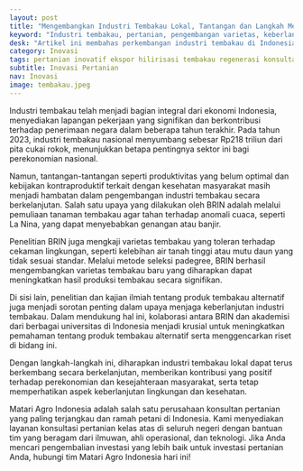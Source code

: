 ```yaml
---
layout: post
title: "Mengembangkan Industri Tembakau Lokal, Tantangan dan Langkah Menuju Keberlanjutan"
keyword: "Industri tembakau, pertanian, pengembangan varietas, keberlanjutan, riset tembakau, matari agro Indonesia"
desk: "Artikel ini membahas perkembangan industri tembakau di Indonesia, upaya pengembangan varietas tembakau baru, serta tantangan dan langkah-langkah menuju keberlanjutan industri tembakau. Melalui pemuliaan tanaman tembakau yang tahan terhadap anomali cuaca dan penyakit, serta penelitian tentang produk tembakau alternatif, upaya BRIN dalam mendukung pertumbuhan sektor tembakau secara berkelanjutan disorot"
category: Inovasi
tags: pertanian inovatif ekspor hilirisasi tembakau regenerasi konsultan ketahanan pangan
subtitle: Inovasi Pertanian
nav: Inovasi
image: tembakau.jpeg
---
```


Industri tembakau telah menjadi bagian integral dari ekonomi Indonesia, menyediakan lapangan pekerjaan yang signifikan dan berkontribusi terhadap penerimaan negara dalam beberapa tahun terakhir. Pada tahun 2023, industri tembakau nasional menyumbang sebesar Rp218 triliun dari pita cukai rokok, menunjukkan betapa pentingnya sektor ini bagi perekonomian nasional.

Namun, tantangan-tantangan seperti produktivitas yang belum optimal dan kebijakan kontraproduktif terkait dengan kesehatan masyarakat masih menjadi hambatan dalam pengembangan industri tembakau secara berkelanjutan. Salah satu upaya yang dilakukan oleh BRIN adalah melalui pemuliaan tanaman tembakau agar tahan terhadap anomali cuaca, seperti La Nina, yang dapat menyebabkan genangan atau banjir.

Penelitian BRIN juga mengkaji varietas tembakau yang toleran terhadap cekaman lingkungan, seperti kelebihan air tanah tinggi atau mutu daun yang tidak sesuai standar. Melalui metode seleksi padegree, BRIN berhasil mengembangkan varietas tembakau baru yang diharapkan dapat meningkatkan hasil produksi tembakau secara signifikan.

Di sisi lain, penelitian dan kajian ilmiah tentang produk tembakau alternatif juga menjadi sorotan penting dalam upaya menjaga keberlanjutan industri tembakau. Dalam mendukung hal ini, kolaborasi antara BRIN dan akademisi dari berbagai universitas di Indonesia menjadi krusial untuk meningkatkan pemahaman tentang produk tembakau alternatif serta menggencarkan riset di bidang ini.

Dengan langkah-langkah ini, diharapkan industri tembakau lokal dapat terus berkembang secara berkelanjutan, memberikan kontribusi yang positif terhadap perekonomian dan kesejahteraan masyarakat, serta tetap memperhatikan aspek keberlanjutan lingkungan dan kesehatan.

Matari Agro Indonesia adalah salah satu perusahaan konsultan pertanian yang paling terjangkau dan ramah petani di Indonesia. Kami menyediakan layanan konsultasi pertanian kelas atas di seluruh negeri dengan bantuan tim yang beragam dari ilmuwan, ahli operasional, dan teknologi. Jika Anda mencari pengembalian investasi yang lebih baik untuk investasi pertanian Anda, hubungi tim Matari Agro Indonesia hari ini!
